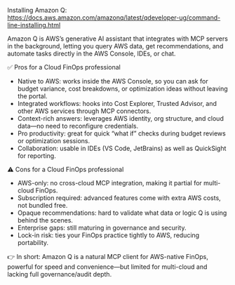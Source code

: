 Installing Amazon Q: https://docs.aws.amazon.com/amazonq/latest/qdeveloper-ug/command-line-installing.html

Amazon Q is AWS’s generative AI assistant that integrates with MCP servers in the background, letting you query AWS data, get recommendations, and automate tasks directly in the AWS Console, IDEs, or chat.

✅ Pros for a Cloud FinOps professional
- Native to AWS: works inside the AWS Console, so you can ask for budget variance, cost breakdowns, or optimization ideas without leaving the portal.
- Integrated workflows: hooks into Cost Explorer, Trusted Advisor, and other AWS services through MCP connectors.
- Context-rich answers: leverages AWS identity, org structure, and cloud data—no need to reconfigure credentials.
- Pro productivity: great for quick “what if” checks during budget reviews or optimization sessions.
- Collaboration: usable in IDEs (VS Code, JetBrains) as well as QuickSight for reporting.

⚠️ Cons for a Cloud FinOps professional
- AWS-only: no cross-cloud MCP integration, making it partial for multi-cloud FinOps.
- Subscription required: advanced features come with extra AWS costs, not bundled free.
- Opaque recommendations: hard to validate what data or logic Q is using behind the scenes.
- Enterprise gaps: still maturing in governance and security.
- Lock-in risk: ties your FinOps practice tightly to AWS, reducing portability.

👉 In short: Amazon Q is a natural MCP client for AWS-native FinOps, powerful for speed and convenience—but limited for multi-cloud and lacking full governance/audit depth.
